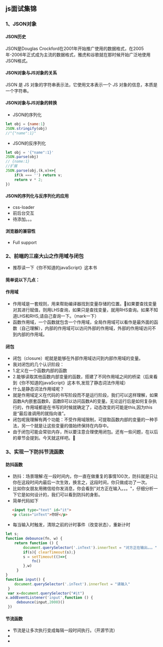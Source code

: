 <!--
 * @Author: your name
 * @Date: 2021-03-12 14:28:32
 * @LastEditTime: 2021-03-22 08:58:44
 * @LastEditors: Please set LastEditors
 * @Description: In User Settings Edit
 * @FilePath: \jsSkill\js\README.md
-->
## js面试集锦
### 1、JSON对象
#### JSON历史
JSON是Douglas Crockford在2001年开始推广使用的数据格式，在2005年-2006年正式成为主流的数据格式，雅虎和谷歌就在那时候开始广泛地使用JSON格式。
#### JSON对象与JS对象的关系
JSON 是 JS 对象的字符串表示法，它使用文本表示一个 JS 对象的信息，本质是一个字符串。
#### JSON对象与JS对象的转换
- JSON的序列化
```` javaScript
let obj = {name:1}
JSON.stringify(obj)
//"{"name":1}"
````
- JSON的反序列化
```` javaScript
let obj = '{"name":1}'
JSON.parse(obj)
// {name:1}
//扩展
JSON.parse(obj,(k,v)=>{
    if(k === '') return v;
    return v * 2;
})
````
#### JSON的序列化与反序列化的应用
- css-loader 
- 前后台交互
- 待添加。。。
#### 浏览器的兼容性
- Full support
### 2、前端的三座大山之作用域与闭包
- 推荐读一下《你不知道的javaScript》这本书
#### 简单说以下几点：
#### 作用域
- 作用域是一套规则，用来帮助编译器找到变量存储的位置。📍如果要查找变量对其进行赋值，则用LHS查询，如果只是查找变量，就用RHS查询。如果不知道LHS和RHS,请自己查询一下。（mark一下）
- 函数作用域，一个函数就包含一个作用域，全局作用域可以看作是最外面的函数（自己理解），内部的作用域可以访问外部的作用域，外部的作用域访问不到内部的作用域。
#### 闭包
- 闭包（closure）呢就是能够在外部作用域访问到内部作用域的变量。
- 我对闭包的几个认识阶段：
- 1.定义在一个函数内部的函数
- 2.能够读取其他函数内部变量的函数，搭建了不同作用域之间的桥梁（后来看到《你不知道的javaScript》这本书,发现了静态词法作用域）
- 什么是静态词法作用域呢？
- 就是作用域定义在代码的书写阶段而不是运行阶段，我们可以这样理解，如果函数A内嵌套函数B，函数B可以访问函数A的变量。无论运行后是如何复杂执行的，作用域都是在书写的时候就确定了，动态改变的可能是this,因为this是“最后谁调用的就指向谁”。
- 闭包呢我理解有两个功能：不受作用域限制，可提取函数内部的变量的一种手法，另一个就是让这些变量的值始终保持在内存中。
- 由于闭包可能会常驻内存，所以要注意合理使用闭包。还有一些问题，在以后的章节会提到。今天就这样吧。👋
### 3、实现一下防抖节流函数
#### 防抖函数
- 防抖：场景理解:在一段时间内，你一直在做重复的事情100次，防抖就是只让你在这段时间内最后一次生效，换言之，这段时间，你只做成功了一次。
- 比如你女朋友用微信给你发消息，你会看到"对方正在输入。。。"，仔细分析一下它是如何设计的，我们可以看到防抖的身影。
- 简单代码如下
````html
   <input type="text" id="it">
   <p class="inText">你好</p>
````
- 每当输入时触发，清除之前的计时事件（改变状态），重新计时
````javaScript
let s;
function debounce(fn, w) {
    return function () {
        document.querySelector('.inText').innerText = "对方正在输出。。。"
        if(s){ clearTimeout(s);}
        s = setTimeout(()=>{
            fn()
        },w)
     }
}
function input() {
    document.querySelector('.inText').innerText = "请输入"
 }
 var x=document.querySelector("#it")
x.addEventListener('input',function () {
     debounce(input,2000)()
 })
````
#### 节流函数
- 节流是让多次执行变成每隔一段时间执行。（开源节流）
- 
- 

